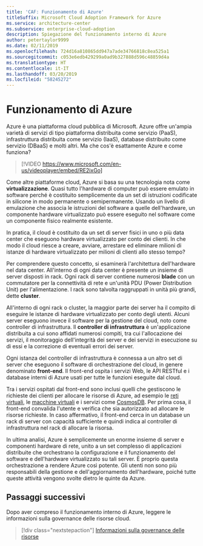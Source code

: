 ```yaml
---
title: 'CAF: Funzionamento di Azure'
titleSuffix: Microsoft Cloud Adoption Framework for Azure
ms.service: architecture-center
ms.subservice: enterprise-cloud-adoption
description: Spiegazione del funzionamento interno di Azure
author: petertaylor9999
ms.date: 02/11/2019
ms.openlocfilehash: 724d16a810865dd947a7ade34766818c8ea525a1
ms.sourcegitcommit: c053e6edb429299a0ad9b327888d596c48859d4a
ms.translationtype: HT
ms.contentlocale: it-IT
ms.lasthandoff: 03/20/2019
ms.locfileid: "58245272"
---
```

<!-- markdownlint-disable MD026 -->

# <a name="how-does-azure-work"></a>Funzionamento di Azure

Azure è una piattaforma cloud pubblica di Microsoft. Azure offre un'ampia varietà di servizi di tipo piattaforma distribuita come servizio (PaaS), infrastruttura distribuita come servizio (IaaS), database distribuito come servizio (DBaaS) e molti altri. Ma che cos'è esattamente Azure e come funziona?

<!-- markdownlint-disable MD034 -->

> [!VIDEO https://www.microsoft.com/en-us/videoplayer/embed/RE2ixGo]

<!-- markdownlint-enable MD034 -->

Come altre piattaforme cloud, Azure si basa su una tecnologia nota come **virtualizzazione**. Quasi tutto l'hardware di computer può essere emulato in software perché è costituito semplicemente da un set di istruzioni codificate in silicone in modo permanente o semipermanente. Usando un livello di emulazione che associa le istruzioni del software a quelle dell'hardware, un componente hardware virtualizzato può essere eseguito nel software come un componente fisico realmente esistente.

In pratica, il cloud è costituito da un set di server fisici in uno o più data center che eseguono hardware virtualizzato per conto dei clienti. In che modo il cloud riesce a creare, avviare, arrestare ed eliminare milioni di istanze di hardware virtualizzato per milioni di clienti allo stesso tempo?

Per comprendere questo concetto, si esaminerà l'architettura dell'hardware nel data center.  All'interno di ogni data center è presente un insieme di server disposti in rack. Ogni rack di server contiene numerosi **blade** con un commutatore per la connettività di rete e un'unità PDU (Power Distribution Unit) per l'alimentazione. I rack sono talvolta raggruppati in unità più grandi, dette **cluster**.

All'interno di ogni rack o cluster, la maggior parte dei server ha il compito di eseguire le istanze di hardware virtualizzato per conto degli utenti. Alcuni server eseguono invece il software per la gestione del cloud, noto come controller di infrastruttura. Il **controller di infrastruttura** è un'applicazione distribuita a cui sono affidati numerosi compiti, tra cui l'allocazione dei servizi, il monitoraggio dell'integrità dei server e dei servizi in esecuzione su di essi e la correzione di eventuali errori dei server.

Ogni istanza del controller di infrastruttura è connessa a un altro set di server che eseguono il software di orchestrazione del cloud, in genere denominato **front-end**. Il front-end ospita i servizi Web, le API RESTful e i database interni di Azure usati per tutte le funzioni eseguite dal cloud.

Tra i servizi ospitati dal front-end sono inclusi quelli che gestiscono le richieste dei clienti per allocare le risorse di Azure, ad esempio le [reti virtuali][vnet], le [macchine virtuali][vms] e i servizi come [CosmosDB][cosmosdb]. Per prima cosa, il front-end convalida l'utente e verifica che sia autorizzato ad allocare le risorse richieste. In caso affermativo, il front-end cerca in un database un rack di server con capacità sufficiente e quindi indica al controller di infrastruttura nel rack di allocare la risorsa.

In ultima analisi, Azure è semplicemente un enorme insieme di server e componenti hardware di rete, unito a un set complesso di applicazioni distribuite che orchestrano la configurazione e il funzionamento del software e dell'hardware virtualizzato su tali server. È proprio questa orchestrazione a rendere Azure così potente. Gli utenti non sono più responsabili della gestione e dell'aggiornamento dell'hardware, poiché tutte queste attività vengono svolte dietro le quinte da Azure.

## <a name="next-steps"></a>Passaggi successivi

Dopo aver compreso il funzionamento interno di Azure, leggere le informazioni sulla governance delle risorse cloud.

> [!div class="nextstepaction"]
> [Informazioni sulla governance delle risorse](what-is-governance.md)

<!-- Links -->

[cosmosdb]: /azure/cosmos-db/introduction
[docs-add-users-to-aad]: /azure/active-directory/add-users-azure-active-directory?toc=/azure/architecture/cloud-adoption-guide/toc.json
[vms]: /azure/virtual-machines/
[vnet]: /azure/virtual-network/virtual-networks-overview
